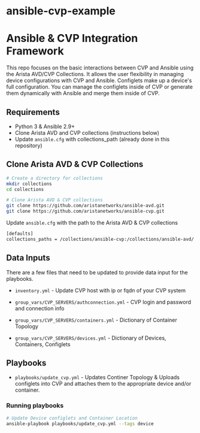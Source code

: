 # ansible-cvp-example

# Ansible & CVP Integration Framework

This repo focuses on the basic interactions between CVP and Ansible using the Arista AVD/CVP Collections.  It allows the user flexibility in managing device configurations with CVP and Ansible.  Configlets make up a device's full configuration.  You can manage the configlets inside of CVP or generate them dynamically with Ansible and merge them inside of CVP.

## Requirements

- Python 3 & Ansible 2.9+
- Clone Arista AVD and CVP collections (instructions below)
- Update `ansible.cfg` with collections_path (already done in this repository)

## Clone Arista AVD & CVP Collections

```bash
# Create a directory for collections
mkdir collections
cd collections

# Clone Arista AVD & CVP collections
git clone https://github.com/aristanetworks/ansible-avd.git
git clone https://github.com/aristanetworks/ansible-cvp.git

```

Update `ansible.cfg` with the path to the Arista AVD & CVP collections

```bash
[defaults]
collections_paths = /collections/ansible-cvp:/collections/ansible-avd/
```

## Data Inputs

There are a few files that need to be updated to provide data input for the playbooks.

- `inventory.yml` - Update CVP host with ip or fqdn of your CVP system

- `group_vars/CVP_SERVERS/authconnection.yml` - CVP login and password and connection info
- `group_vars/CVP_SERVERS/containers.yml` - Dictionary of Container Topology
- `group_vars/CVP_SERVERS/devices.yml` - Dictionary of Devices, Containers, Configlets

## Playbooks

- `playbooks/update_cvp.yml` - Updates Continer Topology & Uploads configlets into CVP and attaches them to the appropriate device and/or container.

### Running playbooks

```bash
# Update Device configlets and Container Location
ansible-playbook playbooks/update_cvp.yml --tags device
```
